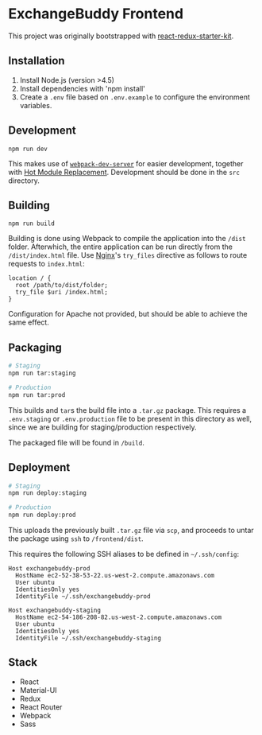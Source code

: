 # ExchangeBuddy Frontend

This project was originally bootstrapped with [react-redux-starter-kit](https://github.com/davezuko/react-redux-starter-kit#react-redux-starter-kit).

## Installation
1. Install Node.js (version >4.5)
2. Install dependencies with 'npm install'
3. Create a `.env` file based on `.env.example` to configure the environment variables.

## Development
```
npm run dev
```

This makes use of [`webpack-dev-server`](https://webpack.github.io/docs/webpack-dev-server.html) for easier development, together with [Hot Module Replacement](https://webpack.github.io/docs/hot-module-replacement.html). Development should be done in the `src` directory.

## Building
```
npm run build
```

Building is done using Webpack to compile the application into the `/dist` folder. Afterwhich, the entire application can be run directly from the `/dist/index.html` file. Use [Nginx](https://www.nginx.com/)'s `try_files` directive as follows to route requests to `index.html`:

```nginx
location / {
  root /path/to/dist/folder;
  try_file $uri /index.html;
}
```

Configuration for Apache not provided, but should be able to achieve the same effect.

## Packaging
```bash
# Staging
npm run tar:staging

# Production
npm run tar:prod
```

This builds and `tar`s the build file into a `.tar.gz` package. This requires a `.env.staging` or `.env.production` file to be present in this directory as well, since we are building for staging/production respectively.

The packaged file will be found in `/build`.

## Deployment
```bash
# Staging
npm run deploy:staging

# Production
npm run deploy:prod
```

This uploads the previously built `.tar.gz` file via `scp`, and proceeds to untar the package using `ssh` to `/frontend/dist`. 

This requires the following SSH aliases to be defined in `~/.ssh/config`:

```
Host exchangebuddy-prod
  HostName ec2-52-38-53-22.us-west-2.compute.amazonaws.com
  User ubuntu
  IdentitiesOnly yes
  IdentityFile ~/.ssh/exchangebuddy-prod

Host exchangebuddy-staging
  HostName ec2-54-186-208-82.us-west-2.compute.amazonaws.com
  User ubuntu
  IdentitiesOnly yes
  IdentityFile ~/.ssh/exchangebuddy-staging
```

## Stack
- React
- Material-UI
- Redux
- React Router
- Webpack
- Sass